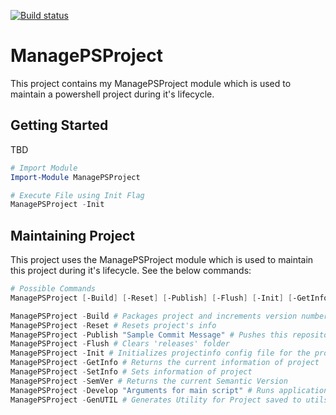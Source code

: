 [![Build status](https://ci.appveyor.com/api/projects/status/m1hbibhfaauy6tbj?svg=true)](https://ci.appveyor.com/project/EdFabre/managepsproject)

# ManagePSProject

This project contains my ManagePSProject module which is used to maintain a powershell project during it's lifecycle.

## Getting Started

TBD

```powershell
# Import Module
Import-Module ManagePSProject

# Execute File using Init Flag
ManagePSProject -Init

```

## Maintaining Project

This project uses the ManagePSProject module which is used to maintain this project during it's lifecycle. See the below commands:

```powershell
# Possible Commands
ManagePSProject [-Build] [-Reset] [-Publish] [-Flush] [-Init] [-GetInfo] [-SetInfo] [SemVer]

ManagePSProject -Build # Packages project and increments version number
ManagePSProject -Reset # Resets project's info
ManagePSProject -Publish "Sample Commit Message" # Pushes this repository to remote git repo
ManagePSProject -Flush # Clears 'releases' folder
ManagePSProject -Init # Initializes projectinfo config file for the project and builds project environment
ManagePSProject -GetInfo # Returns the current information of project
ManagePSProject -SetInfo # Sets information of project
ManagePSProject -SemVer # Returns the current Semantic Version
ManagePSProject -Develop "Arguments for main script" # Runs application in development mode
ManagePSProject -GenUTIL # Generates Utility for Project saved to utils folder
```
